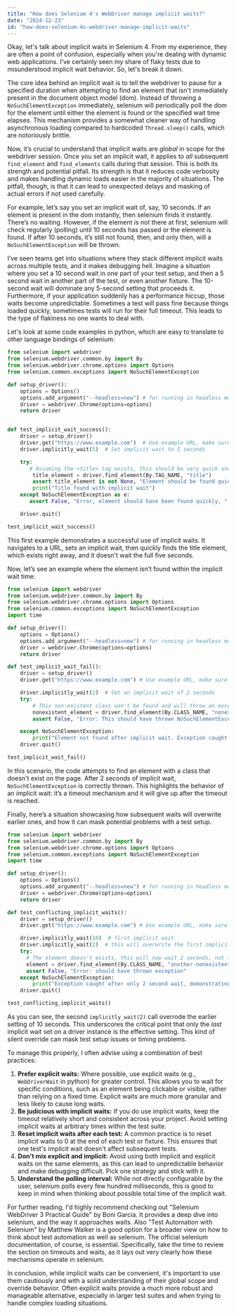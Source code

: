 ```yaml
---
title: "How does Selenium 4's WebDriver manage implicit waits?"
date: "2024-12-23"
id: "how-does-selenium-4s-webdriver-manage-implicit-waits"
---
```


Okay, let's talk about implicit waits in Selenium 4. From my experience, they are often a point of confusion, especially when you're dealing with dynamic web applications. I’ve certainly seen my share of flaky tests due to misunderstood implicit wait behavior. So, let's break it down.

The core idea behind an implicit wait is to tell the webdriver to pause for a specified duration when attempting to find an element that isn't immediately present in the document object model (dom). Instead of throwing a `NoSuchElementException` immediately, selenium will periodically poll the dom for the element until either the element is found or the specified wait time elapses. This mechanism provides a somewhat cleaner way of handling asynchronous loading compared to hardcoded `Thread.sleep()` calls, which are notoriously brittle.

Now, it’s crucial to understand that implicit waits are *global* in scope for the webdriver session. Once you set an implicit wait, it applies to *all* subsequent `find_element` and `find_elements` calls during that session. This is both its strength and potential pitfall. Its strength is that it reduces code verbosity and makes handling dynamic loads easier in the majority of situations. The pitfall, though, is that it can lead to unexpected delays and masking of actual errors if not used carefully.

For example, let’s say you set an implicit wait of, say, 10 seconds. If an element is present in the dom instantly, then selenium finds it instantly. There’s no waiting. However, if the element is not there at first, selenium will check regularly (polling) until 10 seconds has passed or the element is found. If after 10 seconds, it’s still not found, then, and only then, will a `NoSuchElementException` will be thrown.

I’ve seen teams get into situations where they stack different implicit waits across multiple tests, and it makes debugging hell. Imagine a situation where you set a 10 second wait in one part of your test setup, and then a 5 second wait in another part of the test, or even another fixture. The 10-second wait will dominate any 5-second setting that proceeds it. Furthermore, if your application suddenly has a performance hiccup, those waits become unpredictable. Sometimes a test will pass fine because things loaded quickly, sometimes tests will run for their full timeout. This leads to the type of flakiness no one wants to deal with.

Let's look at some code examples in python, which are easy to translate to other language bindings of selenium:

```python
from selenium import webdriver
from selenium.webdriver.common.by import By
from selenium.webdriver.chrome.options import Options
from selenium.common.exceptions import NoSuchElementException

def setup_driver():
    options = Options()
    options.add_argument("--headless=new") # for running in headless mode
    driver = webdriver.Chrome(options=options)
    return driver


def test_implicit_wait_success():
    driver = setup_driver()
    driver.get("https://www.example.com")  # Use example URL, make sure it is quick
    driver.implicitly_wait(5)  # Set implicit wait to 5 seconds

    try:
       # Assuming the <title> tag exists, this should be very quick and not cause a delay.
        title_element = driver.find_element(By.TAG_NAME, "title")
        assert title_element is not None, "Element should be found quickly."
        print("Title found with implicit wait")
    except NoSuchElementException as e:
       assert False, "Error, element should have been found quickly, " + str(e)

    driver.quit()

test_implicit_wait_success()
```

This first example demonstrates a successful use of implicit waits. It navigates to a URL, sets an implicit wait, then quickly finds the title element, which exists right away, and it doesn't wait the full five seconds.

Now, let’s see an example where the element isn’t found within the implicit wait time:

```python
from selenium import webdriver
from selenium.webdriver.common.by import By
from selenium.webdriver.chrome.options import Options
from selenium.common.exceptions import NoSuchElementException
import time

def setup_driver():
    options = Options()
    options.add_argument("--headless=new") # for running in headless mode
    driver = webdriver.Chrome(options=options)
    return driver

def test_implicit_wait_fail():
    driver = setup_driver()
    driver.get("https://www.example.com") # Use example URL, make sure it is quick

    driver.implicitly_wait(2)  # Set an implicit wait of 2 seconds
    try:
        # This non-existent class won't be found and will throw an exception after the wait.
        nonexistent_element = driver.find_element(By.CLASS_NAME, "nonexistent-class")
        assert False, "Error: This should have thrown NoSuchElementException"

    except NoSuchElementException:
        print("Element not found after implicit wait. Exception caught as expected.")
    driver.quit()

test_implicit_wait_fail()
```

In this scenario, the code attempts to find an element with a class that doesn't exist on the page. After 2 seconds of implicit wait, `NoSuchElementException` is correctly thrown. This highlights the behavior of an implicit wait: it’s a timeout mechanism and it will give up after the timeout is reached.

Finally, here’s a situation showcasing how subsequent waits will overwrite earlier ones, and how it can mask potential problems with a test setup.

```python
from selenium import webdriver
from selenium.webdriver.common.by import By
from selenium.webdriver.chrome.options import Options
from selenium.common.exceptions import NoSuchElementException
import time

def setup_driver():
    options = Options()
    options.add_argument("--headless=new") # for running in headless mode
    driver = webdriver.Chrome(options=options)
    return driver

def test_conflicting_implicit_waits():
    driver = setup_driver()
    driver.get("https://www.example.com") # Use example URL, make sure it is quick

    driver.implicitly_wait(10)  # first implicit wait
    driver.implicitly_wait(2)  # this will overwrite the first implicit wait
    try:
      # The element doesn't exists, this will now wait 2 seconds, not 10
      element = driver.find_element(By.CLASS_NAME, "another-nonexistent-class")
      assert False, "Error: should have thrown exception"
    except NoSuchElementException:
        print("Exception caught after only 2 second wait, demonstrating override behavior")
    driver.quit()

test_conflicting_implicit_waits()
```

As you can see, the second `implicitly_wait(2)` call overrode the earlier setting of 10 seconds. This underscores the critical point that only the *last* implicit wait set on a driver instance is the effective setting. This kind of silent override can mask test setup issues or timing problems.

To manage this properly, I often advise using a combination of best practices:

1. **Prefer explicit waits:** Where possible, use explicit waits (e.g., `WebDriverWait` in python) for greater control. This allows you to wait for specific conditions, such as an element being clickable or visible, rather than relying on a fixed time. Explicit waits are much more granular and less likely to cause long waits.
2. **Be judicious with implicit waits:** If you do use implicit waits, keep the timeout relatively short and consistent across your project. Avoid setting implicit waits at arbitrary times within the test suite.
3. **Reset implicit waits after each test:** A common practice is to reset implicit waits to 0 at the end of each test or fixture. This ensures that one test's implicit wait doesn't affect subsequent tests.
4. **Don't mix explicit and implicit:** Avoid using both implicit and explicit waits on the same elements, as this can lead to unpredictable behavior and make debugging difficult. Pick one strategy and stick with it.
5. **Understand the polling interval:** While not directly configurable by the user, selenium polls every few hundred milliseconds, this is good to keep in mind when thinking about possible total time of the implicit wait.

For further reading, I'd highly recommend checking out "Selenium WebDriver 3 Practical Guide" by Boni Garcia. It provides a deep dive into selenium, and the way it approaches waits. Also "Test Automation with Selenium" by Matthew Walker is a good option for a broader view on how to think about test automation as well as selenium. The official selenium documentation, of course, is essential. Specifically, take the time to review the section on timeouts and waits, as it lays out very clearly how these mechanisms operate in selenium.

In conclusion, while implicit waits can be convenient, it's important to use them cautiously and with a solid understanding of their global scope and override behavior. Often explicit waits provide a much more robust and manageable alternative, especially in larger test suites and when trying to handle complex loading situations.
